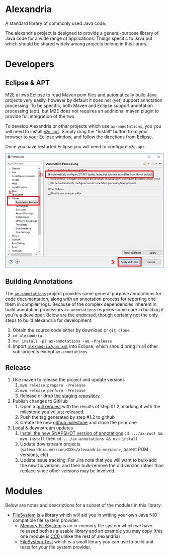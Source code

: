 # Alexandria

A standard library of commonly used Java code.

The alexandria project is designed to provide a general-purpose library of Java code for a wide range of applications.
Things specific to Java but which should be shared widely among projects belong in this library.

# Developers

## Eclipse & APT

M2E allows Eclipse to read Maven pom files and automatically build Java projects very easily, however by default it does not (yet) support annotation processing.
To be specific, both Maven and Eclipse support annotation processing (apt), but M2E does not requires an additional maven plugin to provide full integration of the two.

To develop Alexandria or other projects which use `ax-annotations`, you you will need to install [`m2e-apt`](https://marketplace.eclipse.org/content/m2e-apt).
Simply drag the "Install" button from your browser to your Eclipse window, and follow the directions from Eclipse.

Once you have restarted Eclipse you will need to configure `m2e-apt`:

![enable m2e-apt](images/m2e-apt.png)

## Building Annotations

The [`ax-annotations`](ax-annotations) project provides some general purpose annotations for code documentation, along with an annotation process for reporting one them in compiler logs.
Because of the complex dependencies inherent in build annotation processors `ax-annotations` requires some care in building if you're a developer.
Below are the endorsed, though certainly not the only, steps to build alexandria for development.

1. Obtain the source code either by download or `git clone`.
2. `cd alexandria`
3. `mvn install -pl ax-annotations -am -Prelease`
4. Import [`alexandria/pom.xml`](pom.xml) into Eclipse, which should bring in all other sub-projects except `ax-annotations`.

## Release

1. Use maven to release the project and update versions
	1. `mvn release:prepare -Prelease`
	2. `mvn release:perform -Prelease`
	3. Release or drop [the staging repository](https://oss.sonatype.org/#stagingRepositories)
2. Publish changes to GitHub
	1. Open a [pull request](https://github.com/g2forge/alexandria/pulls) with the results of step #1.2, marking it with the milestone you've just released.
	2. Push the tag generated by step #1.2 to github
	3. Create the new [github milestone](https://github.com/g2forge/alexandria/milestones) and close the prior one
4. Local & downstream updates
	1. [Install the new SNAPSHOT version of annotations](#building-annotations) `cd .../ax-root && mvn install` then `cd .../ax-annotations && mvn install` 
	2. Update downstream projects (`<alexandria.version>XXX</alexandria.version>`, parent POM versions, etc)
	3. Update issue tracking. For Jira note that you will want to bulk-add the new fix version, and then bulk-remove the old version rather than replace since other versions may be involved.

# Modules

Below are notes and descriptions for a subset of the modules in this library:

* [FileSystem](./ax-filesystem) is a library which will aid you in writing your own Java NIO compatible file system provider.
	* [Memory FileSystem](./ax-filesystem-memory) is an in-memory file system which we have released both as a usable library and an example you may copy (this one module is [CC0](./ax-filesystem-memory/LICENSE) unlike the rest of alexandria)
	* [FileSystem Test](./ax-filesystem-test) which is a small library you can use to build unit tests for your file system provider.
